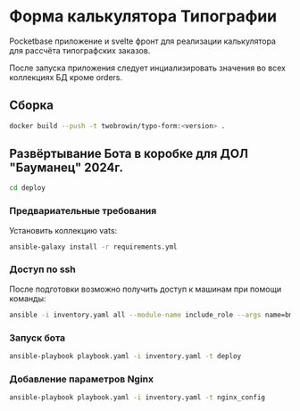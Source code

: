# Форма калькулятора Типографии

Pocketbase приложение и svelte фронт для реализации калькулятора для рассчёта типографских заказов.

После запуска приложения следует инциализировать значения во всех коллекциях БД кроме orders.

## Сборка

```bash
docker build --push -t twobrowin/typo-form:<version> .
```

## Развёртывание Бота в коробке для ДОЛ "Бауманец" 2024г.

```bash
cd deploy
```

### Предвариательные требования

Установить коллекцию vats:
```bash
ansible-galaxy install -r requirements.yml
```

### Доступ по ssh

После подготовки возможно получить доступ к машинам при помощи команды:
```bash
ansible -i inventory.yaml all --module-name include_role --args name=bmstu.vats.ssh_connection
```

### Запуск бота

```bash
ansible-playbook playbook.yaml -i inventory.yaml -t deploy
```

### Добавление параметров Nginx

```bash
ansible-playbook playbook.yaml -i inventory.yaml -t nginx_config
```
